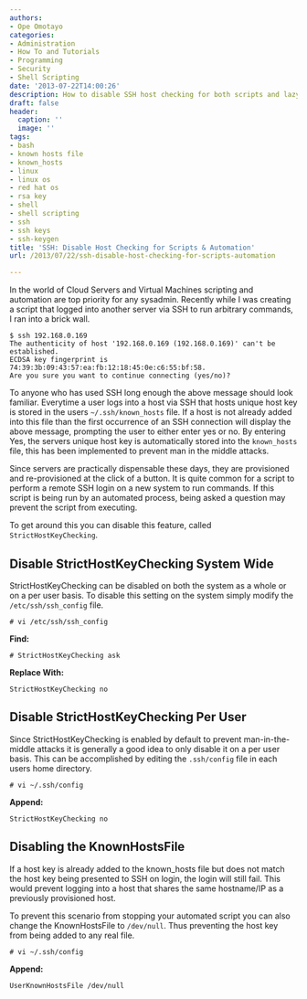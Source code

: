 ```yaml
---
authors:
- Ope Omotayo
categories:
- Administration
- How To and Tutorials
- Programming
- Security
- Shell Scripting
date: '2013-07-22T14:00:26'
description: How to disable SSH host checking for both scripts and lazy users
draft: false
header:
  caption: ''
  image: ''
tags:
- bash
- known hosts file
- known_hosts
- linux
- linux os
- red hat os
- rsa key
- shell
- shell scripting
- ssh
- ssh keys
- ssh-keygen
title: 'SSH: Disable Host Checking for Scripts & Automation'
url: /2013/07/22/ssh-disable-host-checking-for-scripts-automation

---
```


In the world of Cloud Servers and Virtual Machines scripting and automation are top priority for any sysadmin. Recently while I was creating a script that logged into another server via SSH to run arbitrary commands, I ran into a brick wall.

    $ ssh 192.168.0.169
    The authenticity of host '192.168.0.169 (192.168.0.169)' can't be established.
    ECDSA key fingerprint is 74:39:3b:09:43:57:ea:fb:12:18:45:0e:c6:55:bf:58.
    Are you sure you want to continue connecting (yes/no)?

To anyone who has used SSH long enough the above message should look familiar. Everytime a user logs into a host via SSH that hosts unique host key is stored in the users `~/.ssh/known_hosts` file. If a host is not already added into this file than the first occurrence of an SSH connection will display the above message, prompting the user to either enter yes or no. By entering Yes, the servers unique host key is automatically stored into the `known_hosts` file, this has been implemented to prevent man in the middle attacks.

Since servers are practically dispensable these days, they are provisioned and re-provisioned at the click of a button. It is quite common for a script to perform a remote SSH login on a new system to run commands. If this script is being run by an automated process, being asked a question may prevent the script from executing.

To get around this you can disable this feature, called `StrictHostKeyChecking`.

## Disable StrictHostKeyChecking System Wide

StrictHostKeyChecking can be disabled on both the system as a whole or on a per user basis. To disable this setting on the system simply modify the `/etc/ssh/ssh_config` file.

    # vi /etc/ssh/ssh_config

**Find:**

    # StrictHostKeyChecking ask

**Replace With:**

    StrictHostKeyChecking no

## Disable StrictHostKeyChecking Per User

Since StrictHostKeyChecking is enabled by default to prevent man-in-the-middle attacks it is generally a good idea to only disable it on a per user basis. This can be accomplished by editing the `.ssh/config` file in each users home directory.

    # vi ~/.ssh/config

**Append:**

    StrictHostKeyChecking no

## Disabling the KnownHostsFile

If a host key is already added to the known_hosts file but does not match the host key being presented to SSH on login, the login will still fail. This would prevent logging into a host that shares the same hostname/IP as a previously provisioned host.

To prevent this scenario from stopping your automated script you can also change the KnownHostsFile to `/dev/null`. Thus preventing the host key from being added to any real file.

    # vi ~/.ssh/config

**Append:**

    UserKnownHostsFile /dev/null

